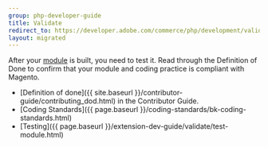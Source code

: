 ```yaml
---
group: php-developer-guide
title: Validate
redirect_to: https://developer.adobe.com/commerce/php/development/validate/
layout: migrated
---
```


After your [module](https://glossary.magento.com/module) is built, you need to test it. Read through the Definition of Done to confirm that your module and coding practice is compliant with Magento.

*  [Definition of done]({{ site.baseurl }}/contributor-guide/contributing_dod.html) in the Contributor Guide.
*  [Coding Standards]({{ page.baseurl }}/coding-standards/bk-coding-standards.html)
*  [Testing]({{ page.baseurl }}/extension-dev-guide/validate/test-module.html)

